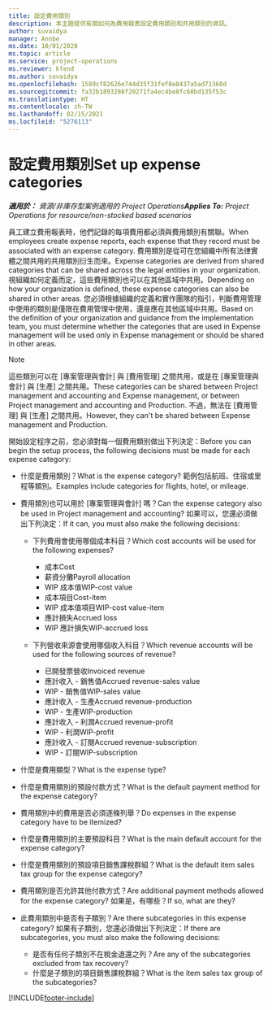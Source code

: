 ```yaml
---
title: 設定費用類別
description: 本主題提供有關如何為費用報表設定費用類別和共用類別的資訊。
author: suvaidya
manager: Annbe
ms.date: 10/01/2020
ms.topic: article
ms.service: project-operations
ms.reviewer: kfend
ms.author: suvaidya
ms.openlocfilehash: 1589cf82626e744d35f31fef8e8437a5ad71360d
ms.sourcegitcommit: fa32b1893286f20271fa4ec4be8fc68bd135f53c
ms.translationtype: HT
ms.contentlocale: zh-TW
ms.lasthandoff: 02/15/2021
ms.locfileid: "5276113"
---
```

# <a name="set-up-expense-categories"></a><span data-ttu-id="e16fa-103">設定費用類別</span><span class="sxs-lookup"><span data-stu-id="e16fa-103">Set up expense categories</span></span>

<span data-ttu-id="e16fa-104">_**適用於：** 資源/非庫存型案例適用的 Project Operations_</span><span class="sxs-lookup"><span data-stu-id="e16fa-104">_**Applies To:** Project Operations for resource/non-stocked based scenarios_</span></span>

<span data-ttu-id="e16fa-105">員工建立費用報表時，他們記錄的每項費用都必須與費用類別有關聯。</span><span class="sxs-lookup"><span data-stu-id="e16fa-105">When employees create expense reports, each expense that they record must be associated with an expense category.</span></span> <span data-ttu-id="e16fa-106">費用類別是從可在您組織中所有法律實體之間共用的共用類別衍生而來。</span><span class="sxs-lookup"><span data-stu-id="e16fa-106">Expense categories are derived from shared categories that can be shared across the legal entities in your organization.</span></span> <span data-ttu-id="e16fa-107">視組織如何定義而定，這些費用類別也可以在其他區域中共用。</span><span class="sxs-lookup"><span data-stu-id="e16fa-107">Depending on how your organization is defined, these expense categories can also be shared in other areas.</span></span> <span data-ttu-id="e16fa-108">您必須根據組織的定義和實作團隊的指引，判斷費用管理中使用的類別是僅限在費用管理中使用，還是應在其他區域中共用。</span><span class="sxs-lookup"><span data-stu-id="e16fa-108">Based on the definition of your organization and guidance from the implementation team, you must determine whether the categories that are used in Expense management will be used only in Expense management or should be shared in other areas.</span></span>

> [!NOTE]
> <span data-ttu-id="e16fa-109">這些類別可以在 [專案管理與會計] 與 [費用管理] 之間共用，或是在 [專案管理與會計] 與 [生產] 之間共用。</span><span class="sxs-lookup"><span data-stu-id="e16fa-109">These categories can be shared between Project management and accounting and Expense management, or between Project management and accounting and Production.</span></span> <span data-ttu-id="e16fa-110">不過，無法在 [費用管理] 與 [生產] 之間共用。</span><span class="sxs-lookup"><span data-stu-id="e16fa-110">However, they can't be shared between Expense management and Production.</span></span>

<span data-ttu-id="e16fa-111">開始設定程序之前，您必須對每一個費用類別做出下列決定：</span><span class="sxs-lookup"><span data-stu-id="e16fa-111">Before you can begin the setup process, the following decisions must be made for each expense category:</span></span>

- <span data-ttu-id="e16fa-112">什麼是費用類別？</span><span class="sxs-lookup"><span data-stu-id="e16fa-112">What is the expense category?</span></span> <span data-ttu-id="e16fa-113">範例包括航班、住宿或里程等類別。</span><span class="sxs-lookup"><span data-stu-id="e16fa-113">Examples include categories for flights, hotel, or mileage.</span></span>
- <span data-ttu-id="e16fa-114">費用類別也可以用於 [專案管理與會計] 嗎？</span><span class="sxs-lookup"><span data-stu-id="e16fa-114">Can the expense category also be used in Project management and accounting?</span></span> <span data-ttu-id="e16fa-115">如果可以，您還必須做出下列決定：</span><span class="sxs-lookup"><span data-stu-id="e16fa-115">If it can, you must also make the following decisions:</span></span>

    - <span data-ttu-id="e16fa-116">下列費用會使用哪個成本科目？</span><span class="sxs-lookup"><span data-stu-id="e16fa-116">Which cost accounts will be used for the following expenses?</span></span>

        - <span data-ttu-id="e16fa-117">成本</span><span class="sxs-lookup"><span data-stu-id="e16fa-117">Cost</span></span>
        - <span data-ttu-id="e16fa-118">薪資分攤</span><span class="sxs-lookup"><span data-stu-id="e16fa-118">Payroll allocation</span></span>
        - <span data-ttu-id="e16fa-119">WIP 成本值</span><span class="sxs-lookup"><span data-stu-id="e16fa-119">WIP-cost value</span></span>
        - <span data-ttu-id="e16fa-120">成本項目</span><span class="sxs-lookup"><span data-stu-id="e16fa-120">Cost-item</span></span>
        - <span data-ttu-id="e16fa-121">WIP 成本值項目</span><span class="sxs-lookup"><span data-stu-id="e16fa-121">WIP-cost value-item</span></span>
        - <span data-ttu-id="e16fa-122">應計損失</span><span class="sxs-lookup"><span data-stu-id="e16fa-122">Accrued loss</span></span>
        - <span data-ttu-id="e16fa-123">WIP 應計損失</span><span class="sxs-lookup"><span data-stu-id="e16fa-123">WIP-accrued loss</span></span>

    - <span data-ttu-id="e16fa-124">下列營收來源會使用哪個收入科目？</span><span class="sxs-lookup"><span data-stu-id="e16fa-124">Which revenue accounts will be used for the following sources of revenue?</span></span>

        - <span data-ttu-id="e16fa-125">已開發票營收</span><span class="sxs-lookup"><span data-stu-id="e16fa-125">Invoiced revenue</span></span>
        - <span data-ttu-id="e16fa-126">應計收入 - 銷售值</span><span class="sxs-lookup"><span data-stu-id="e16fa-126">Accrued revenue-sales value</span></span>
        - <span data-ttu-id="e16fa-127">WIP - 銷售值</span><span class="sxs-lookup"><span data-stu-id="e16fa-127">WIP-sales value</span></span>
        - <span data-ttu-id="e16fa-128">應計收入 - 生產</span><span class="sxs-lookup"><span data-stu-id="e16fa-128">Accrued revenue-production</span></span>
        - <span data-ttu-id="e16fa-129">WIP - 生產</span><span class="sxs-lookup"><span data-stu-id="e16fa-129">WIP-production</span></span>
        - <span data-ttu-id="e16fa-130">應計收入 - 利潤</span><span class="sxs-lookup"><span data-stu-id="e16fa-130">Accrued revenue-profit</span></span>
        - <span data-ttu-id="e16fa-131">WIP - 利潤</span><span class="sxs-lookup"><span data-stu-id="e16fa-131">WIP-profit</span></span>
        - <span data-ttu-id="e16fa-132">應計收入 - 訂閱</span><span class="sxs-lookup"><span data-stu-id="e16fa-132">Accrued revenue-subscription</span></span>
        - <span data-ttu-id="e16fa-133">WIP - 訂閱</span><span class="sxs-lookup"><span data-stu-id="e16fa-133">WIP-subscription</span></span>

- <span data-ttu-id="e16fa-134">什麼是費用類型？</span><span class="sxs-lookup"><span data-stu-id="e16fa-134">What is the expense type?</span></span>
- <span data-ttu-id="e16fa-135">什麼是費用類別的預設付款方式？</span><span class="sxs-lookup"><span data-stu-id="e16fa-135">What is the default payment method for the expense category?</span></span>
- <span data-ttu-id="e16fa-136">費用類別中的費用是否必須逐條列舉？</span><span class="sxs-lookup"><span data-stu-id="e16fa-136">Do expenses in the expense category have to be itemized?</span></span>
- <span data-ttu-id="e16fa-137">什麼是費用類別的主要預設科目？</span><span class="sxs-lookup"><span data-stu-id="e16fa-137">What is the main default account for the expense category?</span></span>
- <span data-ttu-id="e16fa-138">什麼是費用類別的預設項目銷售課稅群組？</span><span class="sxs-lookup"><span data-stu-id="e16fa-138">What is the default item sales tax group for the expense category?</span></span>
- <span data-ttu-id="e16fa-139">費用類別是否允許其他付款方式？</span><span class="sxs-lookup"><span data-stu-id="e16fa-139">Are additional payment methods allowed for the expense category?</span></span> <span data-ttu-id="e16fa-140">如果是，有哪些？</span><span class="sxs-lookup"><span data-stu-id="e16fa-140">If so, what are they?</span></span>
- <span data-ttu-id="e16fa-141">此費用類別中是否有子類別？</span><span class="sxs-lookup"><span data-stu-id="e16fa-141">Are there subcategories in this expense category?</span></span> <span data-ttu-id="e16fa-142">如果有子類別，您還必須做出下列決定：</span><span class="sxs-lookup"><span data-stu-id="e16fa-142">If there are subcategories, you must also make the following decisions:</span></span>

    - <span data-ttu-id="e16fa-143">是否有任何子類別不在稅金退還之列？</span><span class="sxs-lookup"><span data-stu-id="e16fa-143">Are any of the subcategories excluded from tax recovery?</span></span>
    - <span data-ttu-id="e16fa-144">什麼是子類別的項目銷售課稅群組？</span><span class="sxs-lookup"><span data-stu-id="e16fa-144">What is the item sales tax group of the subcategories?</span></span>


[!INCLUDE[footer-include](../includes/footer-banner.md)]